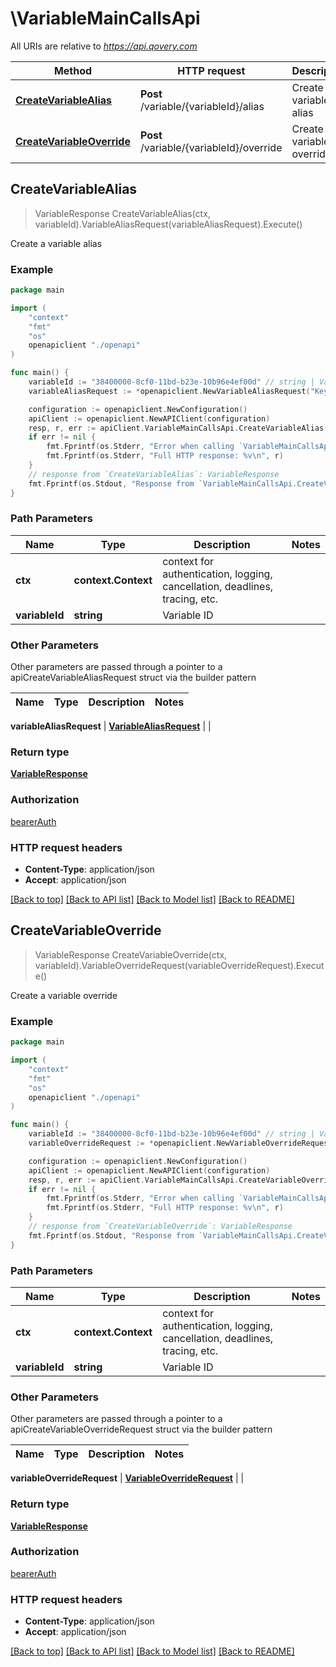 # \VariableMainCallsApi

All URIs are relative to *https://api.qovery.com*

Method | HTTP request | Description
------------- | ------------- | -------------
[**CreateVariableAlias**](VariableMainCallsApi.md#CreateVariableAlias) | **Post** /variable/{variableId}/alias | Create a variable alias
[**CreateVariableOverride**](VariableMainCallsApi.md#CreateVariableOverride) | **Post** /variable/{variableId}/override | Create a variable override



## CreateVariableAlias

> VariableResponse CreateVariableAlias(ctx, variableId).VariableAliasRequest(variableAliasRequest).Execute()

Create a variable alias



### Example

```go
package main

import (
    "context"
    "fmt"
    "os"
    openapiclient "./openapi"
)

func main() {
    variableId := "38400000-8cf0-11bd-b23e-10b96e4ef00d" // string | Variable ID
    variableAliasRequest := *openapiclient.NewVariableAliasRequest("Key_example", openapiclient.APIVariableScopeEnum("APPLICATION"), "AliasParentId_example") // VariableAliasRequest |  (optional)

    configuration := openapiclient.NewConfiguration()
    apiClient := openapiclient.NewAPIClient(configuration)
    resp, r, err := apiClient.VariableMainCallsApi.CreateVariableAlias(context.Background(), variableId).VariableAliasRequest(variableAliasRequest).Execute()
    if err != nil {
        fmt.Fprintf(os.Stderr, "Error when calling `VariableMainCallsApi.CreateVariableAlias``: %v\n", err)
        fmt.Fprintf(os.Stderr, "Full HTTP response: %v\n", r)
    }
    // response from `CreateVariableAlias`: VariableResponse
    fmt.Fprintf(os.Stdout, "Response from `VariableMainCallsApi.CreateVariableAlias`: %v\n", resp)
}
```

### Path Parameters


Name | Type | Description  | Notes
------------- | ------------- | ------------- | -------------
**ctx** | **context.Context** | context for authentication, logging, cancellation, deadlines, tracing, etc.
**variableId** | **string** | Variable ID | 

### Other Parameters

Other parameters are passed through a pointer to a apiCreateVariableAliasRequest struct via the builder pattern


Name | Type | Description  | Notes
------------- | ------------- | ------------- | -------------

 **variableAliasRequest** | [**VariableAliasRequest**](VariableAliasRequest.md) |  | 

### Return type

[**VariableResponse**](VariableResponse.md)

### Authorization

[bearerAuth](../README.md#bearerAuth)

### HTTP request headers

- **Content-Type**: application/json
- **Accept**: application/json

[[Back to top]](#) [[Back to API list]](../README.md#documentation-for-api-endpoints)
[[Back to Model list]](../README.md#documentation-for-models)
[[Back to README]](../README.md)


## CreateVariableOverride

> VariableResponse CreateVariableOverride(ctx, variableId).VariableOverrideRequest(variableOverrideRequest).Execute()

Create a variable override



### Example

```go
package main

import (
    "context"
    "fmt"
    "os"
    openapiclient "./openapi"
)

func main() {
    variableId := "38400000-8cf0-11bd-b23e-10b96e4ef00d" // string | Variable ID
    variableOverrideRequest := *openapiclient.NewVariableOverrideRequest("Value_example", openapiclient.APIVariableScopeEnum("APPLICATION"), "AliasParentId_example") // VariableOverrideRequest |  (optional)

    configuration := openapiclient.NewConfiguration()
    apiClient := openapiclient.NewAPIClient(configuration)
    resp, r, err := apiClient.VariableMainCallsApi.CreateVariableOverride(context.Background(), variableId).VariableOverrideRequest(variableOverrideRequest).Execute()
    if err != nil {
        fmt.Fprintf(os.Stderr, "Error when calling `VariableMainCallsApi.CreateVariableOverride``: %v\n", err)
        fmt.Fprintf(os.Stderr, "Full HTTP response: %v\n", r)
    }
    // response from `CreateVariableOverride`: VariableResponse
    fmt.Fprintf(os.Stdout, "Response from `VariableMainCallsApi.CreateVariableOverride`: %v\n", resp)
}
```

### Path Parameters


Name | Type | Description  | Notes
------------- | ------------- | ------------- | -------------
**ctx** | **context.Context** | context for authentication, logging, cancellation, deadlines, tracing, etc.
**variableId** | **string** | Variable ID | 

### Other Parameters

Other parameters are passed through a pointer to a apiCreateVariableOverrideRequest struct via the builder pattern


Name | Type | Description  | Notes
------------- | ------------- | ------------- | -------------

 **variableOverrideRequest** | [**VariableOverrideRequest**](VariableOverrideRequest.md) |  | 

### Return type

[**VariableResponse**](VariableResponse.md)

### Authorization

[bearerAuth](../README.md#bearerAuth)

### HTTP request headers

- **Content-Type**: application/json
- **Accept**: application/json

[[Back to top]](#) [[Back to API list]](../README.md#documentation-for-api-endpoints)
[[Back to Model list]](../README.md#documentation-for-models)
[[Back to README]](../README.md)

